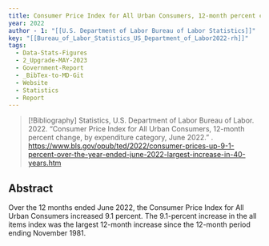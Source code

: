 ```yaml
---
title: Consumer Price Index for All Urban Consumers, 12-month percent change, by expenditure category, June 2022
year: 2022
author - 1: "[[U.S. Department of Labor Bureau of Labor Statistics]]"
key: "[[Bureau_of_Labor_Statistics_US_Department_of_Labor2022-rh]]"
tags:
  - Data-Stats-Figures
  - 2_Upgrade-MAY-2023
  - Government-Report
  - _BibTex-to-MD-Git
  - Website
  - Statistics
  - Report
---
```


> [!Bibliography]
> Statistics, U.S. Department of Labor Bureau of Labor. 2022. “Consumer Price Index for All Urban Consumers, 12-month percent change, by expenditure category, June 2022.” . https://www.bls.gov/opub/ted/2022/consumer-prices-up-9-1-percent-over-the-year-ended-june-2022-largest-increase-in-40-years.htm

## Abstract
Over the 12 months ended June 2022, the Consumer Price Index for All Urban Consumers increased 9.1 percent. The 9.1-percent increase in the all items index was the largest 12-month increase since the 12-month period ending November 1981.